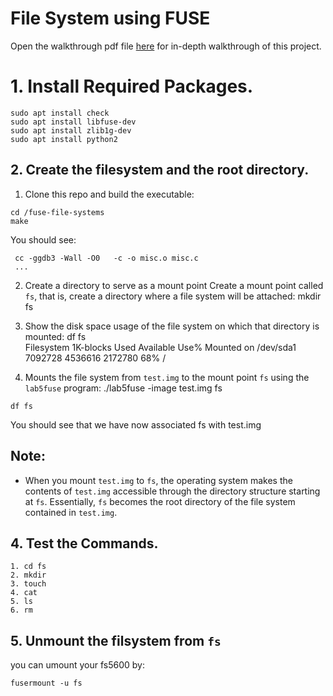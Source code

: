 # File System using FUSE
Open the walkthrough pdf file [here](https://github.com/freecode23/fuse-file-systems/blob/main/walkthrough.pdf) for in-depth walkthrough of this project.

# 1. Install Required Packages.
```
sudo apt install check
sudo apt install libfuse-dev
sudo apt install zlib1g-dev
sudo apt install python2
```

## 2. Create the filesystem and the root directory.
1. Clone this repo and build the executable:
```
cd /fuse-file-systems
make 
```
You should see:
```
 cc -ggdb3 -Wall -O0   -c -o misc.o misc.c
 ...
```
2. Create a directory to serve as a mount point
Create a mount point called `fs`, that is, create a directory where a file system will be attached:
mkdir fs   

4. Show the disk space usage of the file system on which that directory is mounted:
df fs        
 Filesystem     1K-blocks    Used Available Use% Mounted on
 /dev/sda1        7092728 4536616   2172780  68% /


5. Mounts the file system from `test.img` to the mount point `fs` using the `lab5fuse` program:
./lab5fuse -image test.img fs
```
df fs
```

You should see that we have now associated fs with test.img

## Note:
- When you mount `test.img` to `fs`, the operating system makes the contents of `test.img` accessible through the directory structure starting at `fs`. Essentially, `fs` becomes the root directory of the file system contained in `test.img`.

## 4. Test the Commands.
```
1. cd fs
2. mkdir 
3. touch
4. cat
5. ls
6. rm 
```


## 5. Unmount the filsystem from `fs`
you can umount your fs5600 by:
```
fusermount -u fs
```